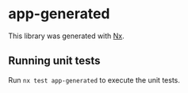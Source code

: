# app-generated

This library was generated with [Nx](https://nx.dev).

## Running unit tests

Run `nx test app-generated` to execute the unit tests.
